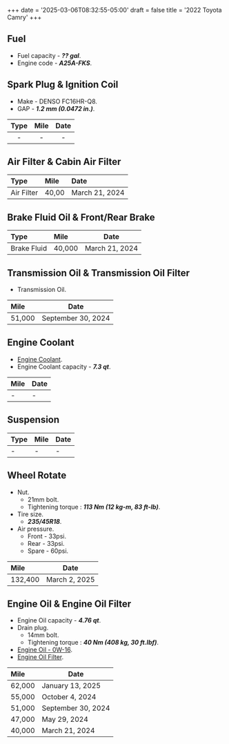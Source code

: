 +++
date = '2025-03-06T08:32:55-05:00'
draft = false
title = '2022 Toyota Camry'
+++

## Fuel

- Fuel capacity - ***?? gal***.
- Engine code - ***A25A-FKS***.

## Spark Plug & Ignition Coil

- Make - DENSO FC16HR-Q8.
- GAP - ***1.2 mm (0.0472 in.)***.

| Type  | Mile  | Date  |
| :---: | :---: | :---: |
|   -   |   -   |   -   |

## Air Filter & Cabin Air Filter

| Type             | Mile    | Date             |
| :--------------- | :------ | :--------------- |
| Air Filter       | 40,00 | March 21, 2024   |

## Brake Fluid Oil & Front/Rear Brake

| Type        | Mile   | Date           |
| :---------- | :----- | -------------- |
| Brake Fluid | 40,000 | March 21, 2024 |

## Transmission Oil & Transmission Oil Filter

- Transmission Oil.

| Mile   | Date               |
| :----- | ------------------ |
| 51,000 | September 30, 2024 |

## Engine Coolant

- [Engine Coolant](https://www.walmart.com/ip/SUPER-TECH-AFC-ASIAN-BLUE-5050-PREDILUTED-1-GAL/3636570281).
- Engine Coolant capacity - ***7.3 qt***.

| Mile | Date |
| :--- | ---- |
| -    | -    |

## Suspension

| Type | Mile | Date |
| :--- | :--- | ---- |
| -    | -    | -    |

## Wheel Rotate

- Nut.
  - 21mm bolt.
  - Tightening torque : ***113 Nm (12 kg-m, 83 ft-lb)***.
- Tire size.
  - ***235/45R18***.
- Air pressure.
  - Front - 33psi.
  - Rear - 33psi.
  - Spare - 60psi.
 
| Mile    | Date          |
| :------ | ------------- |
| 132,400 | March 2, 2025 |

## Engine Oil & Engine Oil Filter

- Engine Oil capacity - ***4.76 qt***.
- Drain plug.
  - 14mm bolt.
  - Tightening torque : ***40 Nm (408 kg, 30 ft.lbf)***.
- [Engine Oil - 0W-16](https://www.walmart.com/ip/Mobil-1-Advanced-Fuel-Economy-Full-Synthetic-Motor-Oil-0W-16-5-Quart/747116534).
- [Engine Oil Filter](https://www.walmart.com/ip/SuperTech-10K-mile-Spin-on-Oil-Filter-ST4967-for-Daihatsu-Lexus-and-Toyota-Fits-select-2019-2023-TOYOTA-RAV4-2018-2023-TOYOTA-CAMRY/803714395).

| Mile   | Date               |
| :----- | ------------------ |
| 62,000 | January 13, 2025   |
| 55,000 | October 4, 2024    |
| 51,000 | September 30, 2024 |
| 47,000 | May 29, 2024       |
| 40,000 | March 21, 2024     |
